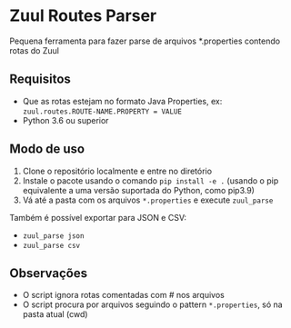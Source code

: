 # Zuul Routes Parser

Pequena ferramenta para fazer parse de arquivos *.properties contendo rotas do Zuul

## Requisitos

- Que as rotas estejam no formato Java Properties, ex\:\
```zuul.routes.ROUTE-NAME.PROPERTY = VALUE```
- Python 3.6 ou superior

## Modo de uso

1. Clone o repositório localmente e entre no diretório
2. Instale o pacote usando o comando `pip install -e .` (usando o pip equivalente a uma versão suportada do Python, como pip3.9)
3. Vá até a pasta com os arquivos `*.properties` e execute `zuul_parse`

Também é possível exportar para JSON e CSV:

- `zuul_parse json`
- `zuul_parse csv`

## Observações

- O script ignora rotas comentadas com # nos arquivos
- O script procura por arquivos seguindo o pattern `*.properties`, só na pasta atual (cwd)
